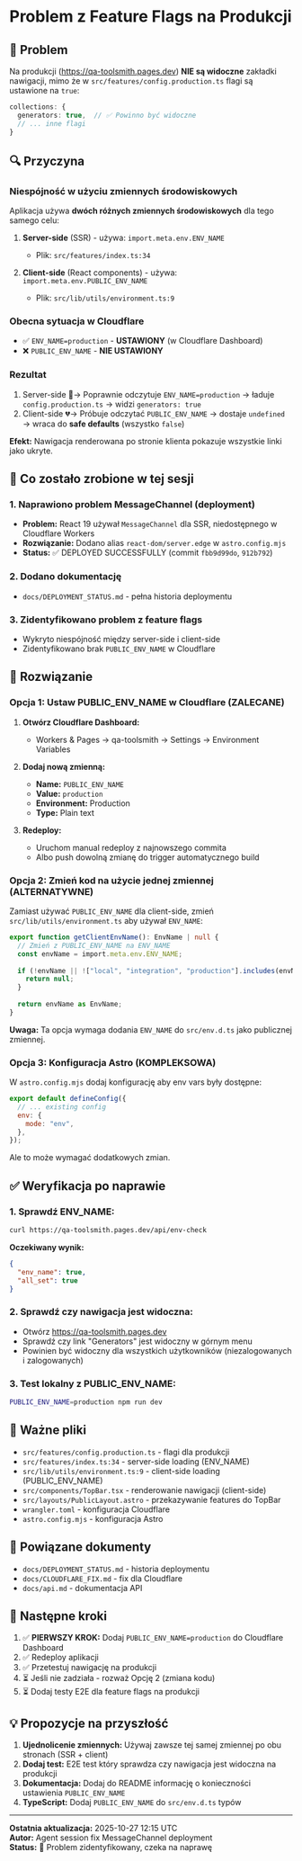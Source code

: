 # Problem z Feature Flags na Produkcji

## 🚨 Problem

Na produkcji (https://qa-toolsmith.pages.dev) **NIE są widoczne** zakładki nawigacji, mimo że w `src/features/config.production.ts` flagi są ustawione na `true`:

```typescript
collections: {
  generators: true,  // ✅ Powinno być widoczne
  // ... inne flagi
}
```

## 🔍 Przyczyna

### Niespójność w użyciu zmiennych środowiskowych

Aplikacja używa **dwóch różnych zmiennych środowiskowych** dla tego samego celu:

1. **Server-side** (SSR) - używa: `import.meta.env.ENV_NAME`
   - Plik: `src/features/index.ts:34`
   
2. **Client-side** (React components) - używa: `import.meta.env.PUBLIC_ENV_NAME`
   - Plik: `src/lib/utils/environment.ts:9`

### Obecna sytuacja w Cloudflare

- ✅ `ENV_NAME=production` - **USTAWIONY** (w Cloudflare Dashboard)
- ❌ `PUBLIC_ENV_NAME` - **NIE USTAWIONY**

### Rezultat

1. Server-side 🤝→ Poprawnie odczytuje `ENV_NAME=production` → ładuje `config.production.ts` → widzi `generators: true`
2. Client-side 💔→ Próbuje odczytać `PUBLIC_ENV_NAME` → dostaje `undefined` → wraca do **safe defaults** (wszystko `false`)

**Efekt:** Nawigacja renderowana po stronie klienta pokazuje wszystkie linki jako ukryte.

## 📝 Co zostało zrobione w tej sesji

### 1. Naprawiono problem MessageChannel (deployment)
- **Problem:** React 19 używał `MessageChannel` dla SSR, niedostępnego w Cloudflare Workers
- **Rozwiązanie:** Dodano alias `react-dom/server.edge` w `astro.config.mjs`
- **Status:** ✅ DEPLOYED SUCCESSFULLY (commit `fbb9d99do`, `912b792`)

### 2. Dodano dokumentację
- `docs/DEPLOYMENT_STATUS.md` - pełna historia deploymentu

### 3. Zidentyfikowano problem z feature flags
- Wykryto niespójność między server-side i client-side
- Zidentyfikowano brak `PUBLIC_ENV_NAME` w Cloudflare

## 🔧 Rozwiązanie

### Opcja 1: Ustaw PUBLIC_ENV_NAME w Cloudflare (ZALECANE)

1. **Otwórz Cloudflare Dashboard:**
   - Workers & Pages → qa-toolsmith → Settings → Environment Variables

2. **Dodaj nową zmienną:**
   - **Name:** `PUBLIC_ENV_NAME`
   - **Value:** `production`
   - **Environment:** Production
   - **Type:** Plain text

3. **Redeploy:**
   - Uruchom manual redeploy z najnowszego commita
   - Albo push dowolną zmianę do trigger automatycznego build

### Opcja 2: Zmień kod na użycie jednej zmiennej (ALTERNATYWNE)

Zamiast używać `PUBLIC_ENV_NAME` dla client-side, zmień `src/lib/utils/environment.ts` aby używał `ENV_NAME`:

```typescript
export function getClientEnvName(): EnvName | null {
  // Zmień z PUBLIC_ENV_NAME na ENV_NAME
  const envName = import.meta.env.ENV_NAME;
  
  if (!envName || !["local", "integration", "production"].includes(envName)) {
    return null;
  }
  
  return envName as EnvName;
}
```

**Uwaga:** Ta opcja wymaga dodania `ENV_NAME` do `src/env.d.ts` jako publicznej zmiennej.

### Opcja 3: Konfiguracja Astro (KOMPLEKSOWA)

W `astro.config.mjs` dodaj konfigurację aby env vars były dostępne:

```javascript
export default defineConfig({
  // ... existing config
  env: {
    mode: "env",
  },
});
```

Ale to może wymagać dodatkowych zmian.

## ✅ Weryfikacja po naprawie

### 1. Sprawdź ENV_NAME:
```bash
curl https://qa-toolsmith.pages.dev/api/env-check
```

**Oczekiwany wynik:**
```json
{
  "env_name": true,
  "all_set": true
}
```

### 2. Sprawdź czy nawigacja jest widoczna:
- Otwórz https://qa-toolsmith.pages.dev
- Sprawdź czy link "Generators" jest widoczny w górnym menu
- Powinien być widoczny dla wszystkich użytkowników (niezalogowanych i zalogowanych)

### 3. Test lokalny z PUBLIC_ENV_NAME:
```bash
PUBLIC_ENV_NAME=production npm run dev
```

## 📂 Ważne pliki

- `src/features/config.production.ts` - flagi dla produkcji
- `src/features/index.ts:34` - server-side loading (ENV_NAME)
- `src/lib/utils/environment.ts:9` - client-side loading (PUBLIC_ENV_NAME)
- `src/components/TopBar.tsx` - renderowanie nawigacji (client-side)
- `src/layouts/PublicLayout.astro` - przekazywanie features do TopBar
- `wrangler.toml` - konfiguracja Cloudflare
- `astro.config.mjs` - konfiguracja Astro

## 🔗 Powiązane dokumenty

- `docs/DEPLOYMENT_STATUS.md` - historia deploymentu
- `docs/CLOUDFLARE_FIX.md` - fix dla Cloudflare
- `docs/api.md` - dokumentacja API

## 🎯 Następne kroki

1. ✅ **PIERWSZY KROK:** Dodaj `PUBLIC_ENV_NAME=production` do Cloudflare Dashboard
2. ✅ Redeploy aplikacji
3. ✅ Przetestuj nawigację na produkcji
4. ⏳ Jeśli nie zadziała - rozważ Opcję 2 (zmiana kodu)
5. ⏳ Dodaj testy E2E dla feature flags na produkcji

## 💡 Propozycje na przyszłość

1. **Ujednolicenie zmiennych:** Używaj zawsze tej samej zmiennej po obu stronach (SSR + client)
2. **Dodaj test:** E2E test który sprawdza czy nawigacja jest widoczna na produkcji
3. **Dokumentacja:** Dodaj do README informację o konieczności ustawienia `PUBLIC_ENV_NAME`
4. **TypeScript:** Dodaj `PUBLIC_ENV_NAME` do `src/env.d.ts` typów

---

**Ostatnia aktualizacja:** 2025-10-27 12:15 UTC  
**Autor:** Agent session fix MessageChannel deployment  
**Status:** 🔴 Problem zidentyfikowany, czeka na naprawę

